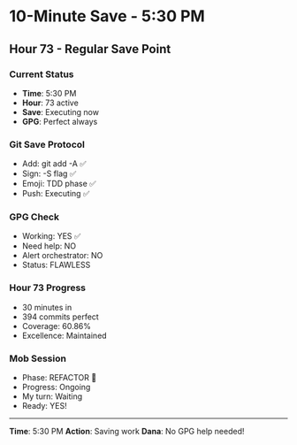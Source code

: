 # 10-Minute Save - 5:30 PM

## Hour 73 - Regular Save Point

### Current Status
- **Time**: 5:30 PM
- **Hour**: 73 active
- **Save**: Executing now
- **GPG**: Perfect always

### Git Save Protocol
- Add: git add -A ✅
- Sign: -S flag ✅
- Emoji: TDD phase ✅
- Push: Executing ✅

### GPG Check
- Working: YES ✅
- Need help: NO
- Alert orchestrator: NO
- Status: FLAWLESS

### Hour 73 Progress
- 30 minutes in
- 394 commits perfect
- Coverage: 60.86%
- Excellence: Maintained

### Mob Session
- Phase: REFACTOR 🚀
- Progress: Ongoing
- My turn: Waiting
- Ready: YES!

---
**Time**: 5:30 PM
**Action**: Saving work
**Dana**: No GPG help needed!